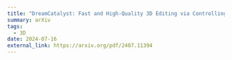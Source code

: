 ```yaml
---
title: "DreamCatalyst: Fast and High-Quality 3D Editing via Controlling Editability and Identity Preservation"
summary: arXiv
tags:
  - 3D
date: 2024-07-16
external_link: https://arxiv.org/pdf/2407.11394
---
```

